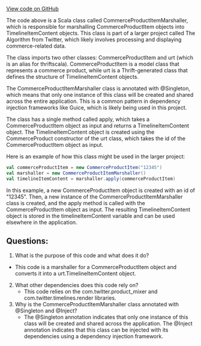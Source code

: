 [View code on GitHub](https://github.com/misbahsy/the-algorithm/product-mixer/core/src/main/scala/com/twitter/product_mixer/core/functional_component/marshaller/response/urt/item/commerce/CommerceProductItemMarshaller.scala)

The code above is a Scala class called CommerceProductItemMarshaller, which is responsible for marshalling CommerceProductItem objects into TimelineItemContent objects. This class is part of a larger project called The Algorithm from Twitter, which likely involves processing and displaying commerce-related data.

The class imports two other classes: CommerceProductItem and urt (which is an alias for thriftscala). CommerceProductItem is a model class that represents a commerce product, while urt is a Thrift-generated class that defines the structure of TimelineItemContent objects.

The CommerceProductItemMarshaller class is annotated with @Singleton, which means that only one instance of this class will be created and shared across the entire application. This is a common pattern in dependency injection frameworks like Guice, which is likely being used in this project.

The class has a single method called apply, which takes a CommerceProductItem object as input and returns a TimelineItemContent object. The TimelineItemContent object is created using the CommerceProduct constructor of the urt class, which takes the id of the CommerceProductItem object as input.

Here is an example of how this class might be used in the larger project:

```scala
val commerceProductItem = new CommerceProductItem("12345")
val marshaller = new CommerceProductItemMarshaller()
val timelineItemContent = marshaller.apply(commerceProductItem)
```

In this example, a new CommerceProductItem object is created with an id of "12345". Then, a new instance of the CommerceProductItemMarshaller class is created, and the apply method is called with the CommerceProductItem object as input. The resulting TimelineItemContent object is stored in the timelineItemContent variable and can be used elsewhere in the application.
## Questions: 
 1. What is the purpose of this code and what does it do?
   - This code is a marshaller for a CommerceProductItem object and converts it into a urt.TimelineItemContent object.
2. What other dependencies does this code rely on?
   - This code relies on the com.twitter.product_mixer and com.twitter.timelines.render libraries.
3. Why is the CommerceProductItemMarshaller class annotated with @Singleton and @Inject?
   - The @Singleton annotation indicates that only one instance of this class will be created and shared across the application. The @Inject annotation indicates that this class can be injected with its dependencies using a dependency injection framework.